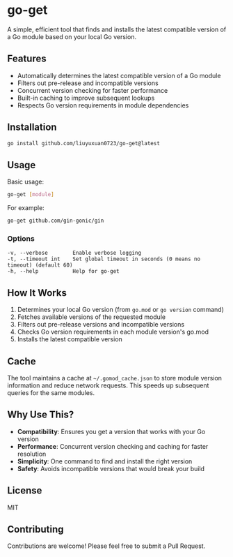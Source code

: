 # go-get

A simple, efficient tool that finds and installs the latest compatible version of a Go module based on your local Go version.

## Features

- Automatically determines the latest compatible version of a Go module
- Filters out pre-release and incompatible versions
- Concurrent version checking for faster performance
- Built-in caching to improve subsequent lookups
- Respects Go version requirements in module dependencies

## Installation

```bash
go install github.com/liuyuxuan0723/go-get@latest
```

## Usage

Basic usage:

```bash
go-get [module]
```

For example:

```bash
go-get github.com/gin-gonic/gin
```

### Options

```
-v, --verbose        Enable verbose logging
-t, --timeout int    Set global timeout in seconds (0 means no timeout) (default 60)
-h, --help           Help for go-get
```

## How It Works

1. Determines your local Go version (from `go.mod` or `go version` command)
2. Fetches available versions of the requested module
3. Filters out pre-release versions and incompatible versions
4. Checks Go version requirements in each module version's go.mod
5. Installs the latest compatible version

## Cache

The tool maintains a cache at `~/.gomod_cache.json` to store module version information and reduce network requests. This speeds up subsequent queries for the same modules.

## Why Use This?

- **Compatibility**: Ensures you get a version that works with your Go version
- **Performance**: Concurrent version checking and caching for faster resolution
- **Simplicity**: One command to find and install the right version
- **Safety**: Avoids incompatible versions that would break your build

## License

MIT

## Contributing

Contributions are welcome! Please feel free to submit a Pull Request.
